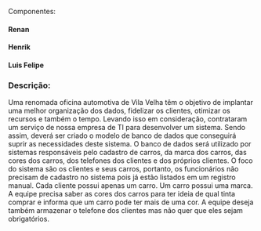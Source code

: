 Componentes:

#### Renan
#### Henrik
#### Luis Felipe

### Descrição:

Uma renomada oficina automotiva de Vila Velha têm o objetivo de implantar uma melhor organização dos dados, fidelizar os clientes, otimizar os recursos e também o tempo. Levando isso em consideração, contrataram um serviço de nossa empresa de TI para desenvolver um sistema. Sendo assim, deverá ser criado o modelo de banco de dados que conseguirá suprir as necessidades deste sistema. O banco de dados será utilizado por sistemas responsáveis pelo cadastro de carros, da marca dos carros, das cores dos carros, dos telefones dos clientes e dos próprios clientes. O foco do sistema são os clientes e seus carros, portanto, os funcionários não precisam de cadastro no sistema pois já estão listados em um registro manual. Cada cliente possui apenas um carro. Um carro possui uma marca. A equipe precisa saber as cores dos carros para ter ideia de qual tinta comprar e informa que um carro pode ter mais de uma cor. A equipe deseja também armazenar o telefone dos clientes mas não quer que eles sejam obrigatórios.
